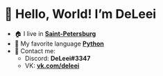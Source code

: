 # **👋 Hello, World! I’m DeLeei**
- :house: I live in **[Saint-Petersburg](https://en.wikipedia.org/wiki/Saint_Petersburg)**
- :snake: My favorite language **[Python](https://en.wikipedia.org/wiki/Python_(programming_language))**
- :speech_balloon: Contact me: 
  - Discord: **DeLeei#3347**
  - VK: **[vk.com/deleei](https://vk.com/deleei)**
